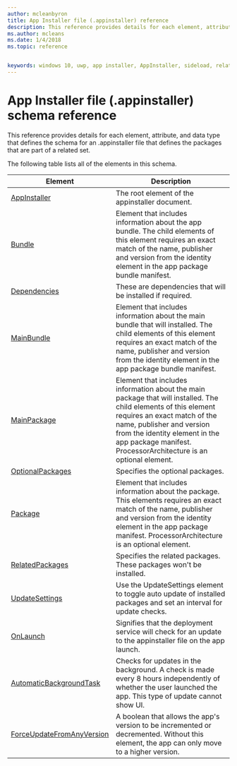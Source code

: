```yaml
---
author: mcleanbyron
title: App Installer file (.appinstaller) reference
description: This reference provides details for each element, attribute, and data type that defines the schema for appinstaller file that defines the packages that are part of a related set. 
ms.author: mcleans
ms.date: 1/4/2018
ms.topic: reference


keywords: windows 10, uwp, app installer, AppInstaller, sideload, related set, optional packages
---
```



# App Installer file (.appinstaller) schema reference

This reference provides details for each element, attribute, and data type that defines the schema for an .appinstaller file that defines the packages that are part of a related set. 

The following table lists all of the elements in this schema.


| Element | Description |
|---------|-------------|
| [AppInstaller](element-appinstaller.md) | The root element of the appinstaller document. |
| [Bundle](element-bundle.md)| Element that includes information about the app bundle. The child elements of this element requires an exact match of the name, publisher and version from the identity element in the app package bundle manifest.  |
| [Dependencies](element-dependencies.md) | These are dependencies that will be installed if required. |
| [MainBundle](element-main-bundle.md)| Element that includes information about the main bundle that will installed. The child elements of this element requires an exact match of the name, publisher and version from the identity element in the app package bundle manifest. |
| [MainPackage](element-main-package.md)| Element that includes information about the main package that will installed. The child elements of this element requires an exact match of the name, publisher and version from the identity element in the app package manifest. ProcessorArchitecture is an optional element.  |
| [OptionalPackages](element-optional-packages.md) | Specifies the optional packages. |
| [Package](element-package.md)| Element that includes information about the  package. This elements requires an exact match of the name, publisher and version from the identity element in the app package manifest. ProcessorArchitecture is an optional element.  |
| [RelatedPackages](element-related-packages.md) | Specifies the related packages. These packages won't be installed. |
| [UpdateSettings](element-update-settings.md) | Use the UpdateSettings element to toggle auto update of installed packages and set an interval for update checks. |
| [OnLaunch](element-onlaunch.md)  |  Signifies that the deployment service will check for an update to the appinstaller file on the app launch. |
| [AutomaticBackgroundTask](element-automatic-background-task.md)  | Checks for updates in the background. A check is made every 8 hours independently of whether the user launched the app. This type of update cannot show UI.  |
| [ForceUpdateFromAnyVersion](element-force-update-from-any-version.md)  | A boolean that allows the app's version to be incremented or decremented. Without this element, the app can only move to a higher version.  |
